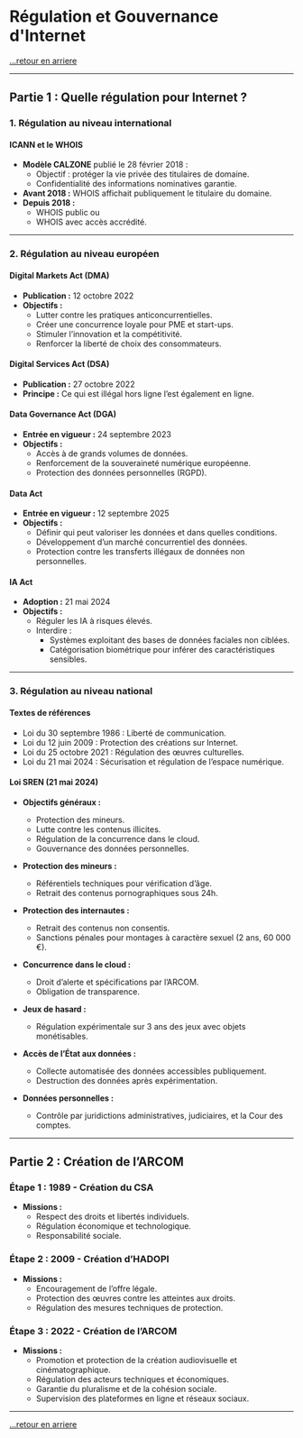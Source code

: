 # Régulation et Gouvernance d'Internet

[...retour en arriere](../menu.md)

---

## Partie 1 : Quelle régulation pour Internet ?

### 1. Régulation au niveau international

#### ICANN et le WHOIS
- **Modèle CALZONE** publié le 28 février 2018 :
  - Objectif : protéger la vie privée des titulaires de domaine.
  - Confidentialité des informations nominatives garantie.
- **Avant 2018 :** WHOIS affichait publiquement le titulaire du domaine.
- **Depuis 2018 :** 
  - WHOIS public ou 
  - WHOIS avec accès accrédité.

---

### 2. Régulation au niveau européen

#### Digital Markets Act (DMA)
- **Publication :** 12 octobre 2022
- **Objectifs :**
  - Lutter contre les pratiques anticoncurrentielles.
  - Créer une concurrence loyale pour PME et start-ups.
  - Stimuler l’innovation et la compétitivité.
  - Renforcer la liberté de choix des consommateurs.

#### Digital Services Act (DSA)
- **Publication :** 27 octobre 2022
- **Principe :** Ce qui est illégal hors ligne l’est également en ligne.

#### Data Governance Act (DGA)
- **Entrée en vigueur :** 24 septembre 2023
- **Objectifs :**
  - Accès à de grands volumes de données.
  - Renforcement de la souveraineté numérique européenne.
  - Protection des données personnelles (RGPD).

#### Data Act
- **Entrée en vigueur :** 12 septembre 2025
- **Objectifs :**
  - Définir qui peut valoriser les données et dans quelles conditions.
  - Développement d’un marché concurrentiel des données.
  - Protection contre les transferts illégaux de données non personnelles.

#### IA Act
- **Adoption :** 21 mai 2024
- **Objectifs :**
  - Réguler les IA à risques élevés.
  - Interdire :
    - Systèmes exploitant des bases de données faciales non ciblées.
    - Catégorisation biométrique pour inférer des caractéristiques sensibles.

---

### 3. Régulation au niveau national

#### Textes de références
- Loi du 30 septembre 1986 : Liberté de communication.
- Loi du 12 juin 2009 : Protection des créations sur Internet.
- Loi du 25 octobre 2021 : Régulation des œuvres culturelles.
- Loi du 21 mai 2024 : Sécurisation et régulation de l’espace numérique.

#### Loi SREN (21 mai 2024)
- **Objectifs généraux :**
  - Protection des mineurs.
  - Lutte contre les contenus illicites.
  - Régulation de la concurrence dans le cloud.
  - Gouvernance des données personnelles.

- **Protection des mineurs :**
  - Référentiels techniques pour vérification d’âge.
  - Retrait des contenus pornographiques sous 24h.

- **Protection des internautes :**
  - Retrait des contenus non consentis.
  - Sanctions pénales pour montages à caractère sexuel (2 ans, 60 000 €).

- **Concurrence dans le cloud :**
  - Droit d’alerte et spécifications par l’ARCOM.
  - Obligation de transparence.

- **Jeux de hasard :**
  - Régulation expérimentale sur 3 ans des jeux avec objets monétisables.

- **Accès de l’État aux données :**
  - Collecte automatisée des données accessibles publiquement.
  - Destruction des données après expérimentation.

- **Données personnelles :**
  - Contrôle par juridictions administratives, judiciaires, et la Cour des comptes.

---

## Partie 2 : Création de l’ARCOM

### Étape 1 : 1989 - Création du CSA
- **Missions :**
  - Respect des droits et libertés individuels.
  - Régulation économique et technologique.
  - Responsabilité sociale.

### Étape 2 : 2009 - Création d’HADOPI
- **Missions :**
  - Encouragement de l’offre légale.
  - Protection des œuvres contre les atteintes aux droits.
  - Régulation des mesures techniques de protection.

### Étape 3 : 2022 - Création de l’ARCOM
- **Missions :**
  - Promotion et protection de la création audiovisuelle et cinématographique.
  - Régulation des acteurs techniques et économiques.
  - Garantie du pluralisme et de la cohésion sociale.
  - Supervision des plateformes en ligne et réseaux sociaux.

---

[...retour en arriere](../menu.md)